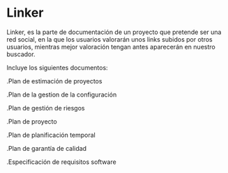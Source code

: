 # Linker
Linker, es la parte de documentación de un proyecto que pretende ser una red social, en la que los usuarios valorarán unos links subidos por otros usuarios, mientras mejor valoración tengan antes aparecerán en nuestro buscador.

Incluye los siguientes documentos:

.Plan de estimación de proyectos

.Plan de la gestion de la configuración

.Plan de gestión de riesgos

.Plan de proyecto

.Plan de planificación temporal

.Plan de garantía de calidad

.Especificación de requisitos software
